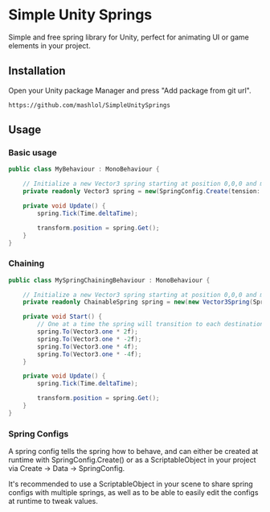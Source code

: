 # Simple Unity Springs

Simple and free spring library for Unity, perfect for animating UI or game elements in your project.

## Installation

Open your Unity package Manager and press "Add package from git url".

```
https://github.com/mashlol/SimpleUnitySprings
```

## Usage

### Basic usage

```C#
public class MyBehaviour : MonoBehaviour {

    // Initialize a new Vector3 spring starting at position 0,0,0 and moving to 1,1,1
    private readonly Vector3 spring = new(SpringConfig.Create(tension: 600, friction: 30), Vector3.zero, Vector3.one);

    private void Update() {
        spring.Tick(Time.deltaTime);

        transform.position = spring.Get();
    }
}
```

### Chaining

```C#
public class MySpringChainingBehaviour : MonoBehaviour {

    // Initialize a new Vector3 spring starting at position 0,0,0 and moving to 1,1,1
    private readonly ChainableSpring spring = new(new Vector3Spring(SpringConfig.Create(tension: 600, friction: 30), Vector3.zero, Vector3.one));

    private void Start() {
        // One at a time the spring will transition to each destination
        spring.To(Vector3.one * 2f);
        spring.To(Vector3.one * -2f);
        spring.To(Vector3.one * 4f);
        spring.To(Vector3.one * -4f);
    }

    private void Update() {
        spring.Tick(Time.deltaTime);

        transform.position = spring.Get();
    }
}
```

### Spring Configs

A spring config tells the spring how to behave, and can either be created at
runtime with SpringConfig.Create() or as a ScriptableObject in your project via
Create -> Data -> SpringConfig.

It's recommended to use a ScriptableObject in your scene to share spring configs
with multiple springs, as well as to be able to easily edit the configs at
runtime to tweak values.